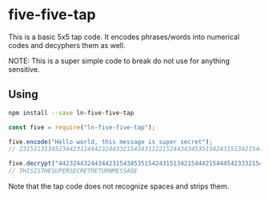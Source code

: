 # five-five-tap
This is a basic 5x5 tap code. It encodes phrases/words into numerical codes and decyphers them as well. 

NOTE: This is a super simple code to break do not use for anything sensitive.

## Using
```bash
npm install --save ln-five-five-tap
```

```javascript
const five = require("ln-five-five-tap");

five.encode("Hello world, this message is super secret");
// 23153131345234423114442324433215434311221524434345351542431513421544

five.decrypt("442324432443442315434535154243151342154442154445423332154343112215");
// THISISTHESUPERSECRETRETURNMESSAGE
```

Note that the tap code does not recognize spaces and strips them.